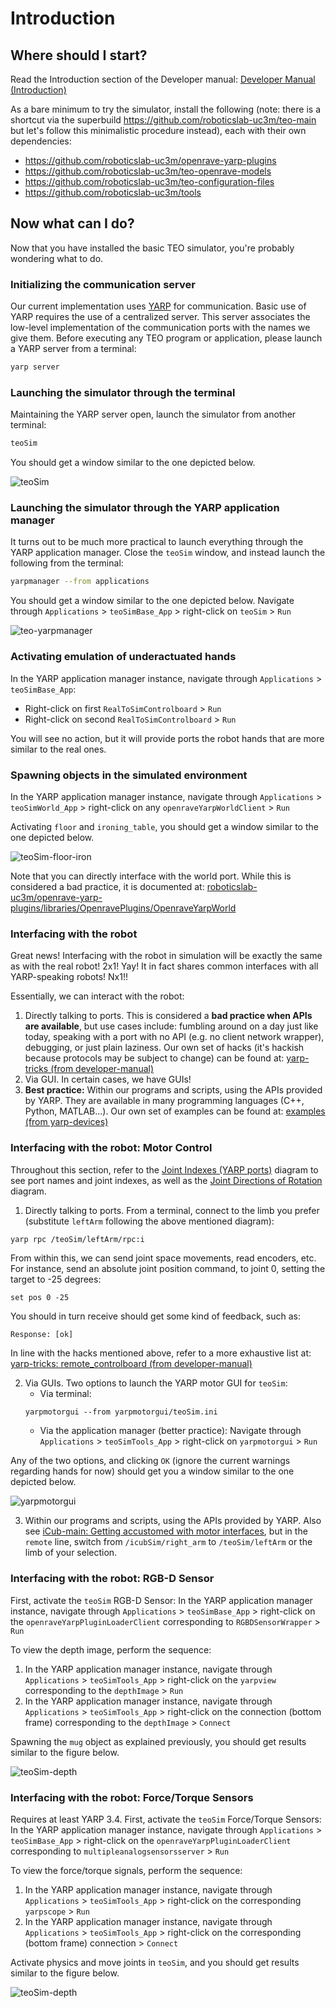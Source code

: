 # Introduction

## Where should I start?

Read the Introduction section of the Developer manual: [Developer Manual (Introduction)](http://robots.uc3m.es/gitbook-developer-manual/introduction.html)

As a bare minimum to try the simulator, install the following (note: there is a shortcut via the superbuild https://github.com/roboticslab-uc3m/teo-main but let's follow this minimalistic procedure instead), each with their own dependencies:
- https://github.com/roboticslab-uc3m/openrave-yarp-plugins
- https://github.com/roboticslab-uc3m/teo-openrave-models
- https://github.com/roboticslab-uc3m/teo-configuration-files
- https://github.com/roboticslab-uc3m/tools

## Now what can I do?

Now that you have installed the basic TEO simulator, you're probably wondering what to do.

###  Initializing the communication server

Our current implementation uses [YARP](http://eris.liralab.it/yarpdoc/what_is_yarp.html) for communication. Basic use of YARP requires the use of a centralized server. This server associates the low-level implementation of the communication ports with the names we give them. Before executing any TEO program or application, please launch a YARP server from a terminal:

```bash
yarp server
```

### Launching the simulator through the terminal

Maintaining the YARP server open, launch the simulator from another terminal:

```bash
teoSim
```

You should get a window similar to the one depicted below.

![teoSim](fig/teoSim.png)

### Launching the simulator through the YARP application manager

It turns out to be much more practical to launch everything through the YARP application manager.
Close the `teoSim` window, and instead launch the following from the terminal:

```bash
yarpmanager --from applications
```

You should get a window similar to the one depicted below. Navigate through `Applications` > `teoSimBase_App` > right-click on `teoSim` > `Run`

![teo-yarpmanager](fig/teo-yarpmanager.png)

### Activating emulation of underactuated hands

In the YARP application manager instance, navigate through `Applications` > `teoSimBase_App`:

- Right-click on first `RealToSimControlboard` > `Run`
- Right-click on second `RealToSimControlboard` > `Run`

You will see no action, but it will provide ports the robot hands that are more similar to the real ones.

### Spawning objects in the simulated environment

In the YARP application manager instance, navigate through `Applications` > `teoSimWorld_App` > right-click on any `openraveYarpWorldClient` > `Run`

Activating `floor` and `ironing_table`, you should get a window similar to the one depicted below.

![teoSim-floor-iron](fig/teoSim-floor-iron.png)

Note that you can directly interface with the world port. While this is considered a bad practice, it is documented at: [roboticslab-uc3m/openrave-yarp-plugins/libraries/OpenravePlugins/OpenraveYarpWorld](https://github.com/roboticslab-uc3m/openrave-yarp-plugins/blob/master/libraries/OpenravePlugins/OpenraveYarpWorld/README.md#interfacing-with-openraveyarpworld)

### Interfacing with the robot

Great news! Interfacing with the robot in simulation will be exactly the same as with the real robot! 2x1! Yay! It in fact shares common interfaces with all YARP-speaking robots! Nx1!!

Essentially, we can interact with the robot:
1. Directly talking to ports. This is considered a **bad practice when APIs are available**, but use cases include: fumbling around on a day just like today, speaking with a port with no API (e.g. no client network wrapper), debugging, or just plain laziness. Our own set of hacks (it's hackish because protocols may be subject to change) can be found at: [yarp-tricks (from developer-manual)](http://robots.uc3m.es/gitbook-developer-manual/appendix/yarp-tricks.html)
2. Via GUI. In certain cases, we have GUIs!
3. **Best practice:** Within our programs and scripts, using the APIs provided by YARP. They are available in many programming languages (C++, Python, MATLAB...). Our own set of examples can be found at: [examples (from yarp-devices)](https://github.com/roboticslab-uc3m/yarp-devices/tree/master/examples)

### Interfacing with the robot: Motor Control

Throughout this section, refer to the [Joint Indexes (YARP ports)](diagrams.html#joint-indexes)  diagram to see port names and joint indexes, as well as the [Joint Directions of Rotation](diagrams.html#joint-directions-of-rotation) diagram.

1. Directly talking to ports. From a terminal, connect to the limb you prefer (substitute `leftArm` following the above mentioned diagram):

  ```bash
  yarp rpc /teoSim/leftArm/rpc:i
  ```

  From within this, we can send joint space movements, read encoders, etc. For instance, send an absolute joint position command, to joint 0, setting the target to -25 degrees:

  ```
  set pos 0 -25
  ```

  You should in turn receive should get some kind of feedback, such as:

  ```
  Response: [ok]
  ```

  In line with the hacks mentioned above, refer to a more exhaustive list at: [yarp-tricks: remote_controlboard (from developer-manual)](http://robots.uc3m.es/gitbook-developer-manual/appendix/yarp-tricks.html#remotecontrolboard)

2. Via GUIs. Two options to launch the YARP motor GUI for `teoSim`:
    - Via terminal:
    ```
    yarpmotorgui --from yarpmotorgui/teoSim.ini
    ```
    - Via the application manager (better practice): Navigate through `Applications` > `teoSimTools_App` > right-click on `yarpmotorgui` > `Run`

  Any of the two options, and clicking `OK` (ignore the current warnings regarding hands for now) should get you a window similar to the one depicted below.

  ![yarpmotorgui](fig/teo-yarpmotorgui.png)

3. Within our programs and scripts, using the APIs provided by YARP. Also see [iCub-main: Getting accustomed with motor interfaces](https://robotology.github.io/robotology-documentation/doc/html/icub_motor_control_tutorial.html), but in the `remote` line, switch from `/icubSim/right_arm` to `/teoSim/leftArm` or the limb of your selection.

### Interfacing with the robot: RGB-D Sensor

First, activate the `teoSim` RGB-D Sensor: In the YARP application manager instance, navigate through `Applications` > `teoSimBase_App` > right-click on the `openraveYarpPluginLoaderClient` corresponding to `RGBDSensorWrapper` > `Run`

To view the depth image, perform the sequence:
1. In the YARP application manager instance, navigate through `Applications` > `teoSimTools_App` > right-click on the `yarpview` corresponding to the `depthImage` > `Run`
2. In the YARP application manager instance, navigate through `Applications` > `teoSimTools_App` > right-click on the connection (bottom frame) corresponding to the `depthImage` > `Connect`

Spawning the `mug` object as explained previously, you should get results similar to the figure below.

![teoSim-depth](fig/teoSim-depth.png)

### Interfacing with the robot: Force/Torque Sensors

Requires at least YARP 3.4. First, activate the `teoSim` Force/Torque Sensors: In the YARP application manager instance, navigate through `Applications` > `teoSimBase_App` > right-click on the `openraveYarpPluginLoaderClient` corresponding to `multipleanalogsensorsserver` > `Run`

To view the force/torque signals, perform the sequence:
1. In the YARP application manager instance, navigate through `Applications` > `teoSimTools_App` > right-click on the corresponding `yarpscope` > `Run`
2. In the YARP application manager instance, navigate through `Applications` > `teoSimTools_App` > right-click on the corresponding (bottom frame) connection > `Connect`


Activate physics and move joints in `teoSim`, and you should get results similar to the figure below.

![teoSim-depth](fig/teoSim-ft.png)

